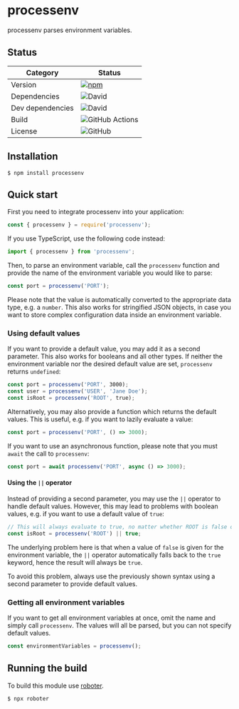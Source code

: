 # processenv

processenv parses environment variables.

## Status

| Category         | Status                                                                                                                                           |
| ---------------- | ------------------------------------------------------------------------------------------------------------------------------------------------ |
| Version          | [![npm](https://img.shields.io/npm/v/processenv)](https://www.npmjs.com/package/processenv)                                                      |
| Dependencies     | ![David](https://img.shields.io/david/thenativeweb/processenv)                                                                                   |
| Dev dependencies | ![David](https://img.shields.io/david/dev/thenativeweb/processenv)                                                                               |
| Build            | ![GitHub Actions](https://github.com/thenativeweb/processenv/workflows/Release/badge.svg?branch=master) |
| License          | ![GitHub](https://img.shields.io/github/license/thenativeweb/processenv)                                                                         |

## Installation

```shell
$ npm install processenv
```

## Quick start

First you need to integrate processenv into your application:

```javascript
const { processenv } = require('processenv');
```

If you use TypeScript, use the following code instead:

```typescript
import { processenv } from 'processenv';
```

Then, to parse an environment variable, call the `processenv` function and provide the name of the environment variable you would like to parse:

```javascript
const port = processenv('PORT');
```

Please note that the value is automatically converted to the appropriate data type, e.g. a `number`. This also works for stringified JSON objects, in case you want to store complex configuration data inside an environment variable.

### Using default values

If you want to provide a default value, you may add it as a second parameter. This also works for booleans and all other types. If neither the environment variable nor the desired default value are set, `processenv` returns `undefined`:

```javascript
const port = processenv('PORT', 3000);
const user = processenv('USER', 'Jane Doe');
const isRoot = processenv('ROOT', true);
```

Alternatively, you may also provide a function which returns the default values. This is useful, e.g. if you want to lazily evaluate a value:

```javascript
const port = processenv('PORT', () => 3000);
```

If you want to use an asynchronous function, please note that you must `await` the call to `processenv`:

```javascript
const port = await processenv('PORT', async () => 3000);
```

#### Using the `||` operator

Instead of providing a second parameter, you may use the `||` operator to handle default values. However, this may lead to problems with boolean values, e.g. if you want to use a default value of `true`:

```javascript
// This will always evaluate to true, no matter whether ROOT is false or true.
const isRoot = processenv('ROOT') || true;
```

The underlying problem here is that when a value of `false` is given for the environment variable, the `||` operator automatically falls back to the `true` keyword, hence the result will always be `true`.

To avoid this problem, always use the previously shown syntax using a second parameter to provide default values.

### Getting all environment variables

If you want to get all environment variables at once, omit the name and simply call `processenv`. The values will all be parsed, but you can not specify default values.

```javascript
const environmentVariables = processenv();
```

## Running the build

To build this module use [roboter](https://www.npmjs.com/package/roboter).

```shell
$ npx roboter
```
